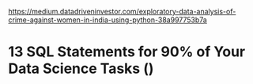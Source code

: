https://medium.datadriveninvestor.com/exploratory-data-analysis-of-crime-against-women-in-india-using-python-38a997753b7a

# 13 SQL Statements for 90% of Your Data Science Tasks ()
